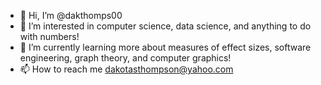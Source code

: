 - 👋 Hi, I’m @dakthomps00
- 👀 I’m interested in computer science, data science, and anything to do with numbers!
- 🌱 I’m currently learning more about measures of effect sizes, software engineering, graph theory, and computer graphics!
- 📫 How to reach me dakotasthompson@yahoo.com

<!---
dakthomps00/dakthomps00 is a ✨ special ✨ repository because its `README.md` (this file) appears on your GitHub profile.
You can click the Preview link to take a look at your changes.
--->
